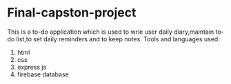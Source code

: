 # Final-capston-project

This is a to-do application which is used to wrie user daily diary,maintain to-do list,to set daily reminders and to keep notes.
Tools and languages used:
1) html
2) css
3) express js
4) firebase database
